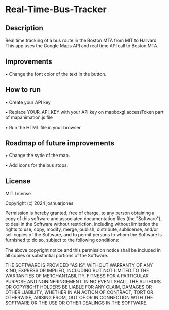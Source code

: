 # Real-Time-Bus-Tracker

## Description
Real time tracking of a bus route in the Boston MTA from MIT to Harvard. This app uses the Google Maps API and real time API call to Boston MTA.

## Improvements
• Change the font color of the text in the button.

## How to run
• Create your API key

• Replace YOUR_API_KEY with your API key on mapboxgl.accessToken part of mapanimation.js file

• Run the HTML file in your browser

## Roadmap of future improvements
• Change the sytle of the map.

• Add icons for the bus stops.

## License
MIT License

Copyright (c) 2024 joshuarjones

Permission is hereby granted, free of charge, to any person obtaining a copy
of this software and associated documentation files (the "Software"), to deal
in the Software without restriction, including without limitation the rights
to use, copy, modify, merge, publish, distribute, sublicense, and/or sell
copies of the Software, and to permit persons to whom the Software is
furnished to do so, subject to the following conditions:

The above copyright notice and this permission notice shall be included in all
copies or substantial portions of the Software.

THE SOFTWARE IS PROVIDED "AS IS", WITHOUT WARRANTY OF ANY KIND, EXPRESS OR
IMPLIED, INCLUDING BUT NOT LIMITED TO THE WARRANTIES OF MERCHANTABILITY,
FITNESS FOR A PARTICULAR PURPOSE AND NONINFRINGEMENT. IN NO EVENT SHALL THE
AUTHORS OR COPYRIGHT HOLDERS BE LIABLE FOR ANY CLAIM, DAMAGES OR OTHER
LIABILITY, WHETHER IN AN ACTION OF CONTRACT, TORT OR OTHERWISE, ARISING FROM,
OUT OF OR IN CONNECTION WITH THE SOFTWARE OR THE USE OR OTHER DEALINGS IN THE
SOFTWARE.
